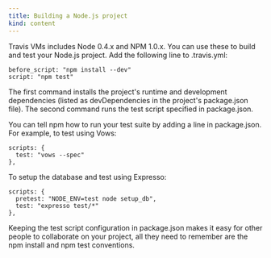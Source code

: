 ```yaml
---
title: Building a Node.js project
kind: content
---
```


Travis VMs includes Node 0.4.x and NPM 1.0.x. You can use these to build and test your Node.js project. Add the following line to .travis.yml:

    before_script: "npm install --dev"
    script: "npm test"


The first command installs the project's runtime and development dependencies (listed as devDependencies in the project's package.json file). The second command runs the test script specified in package.json.

You can tell npm how to run your test suite by adding a line in package.json. For example, to test using Vows:

    scripts: {
      test: "vows --spec"
    },

To setup the database and test using Expresso:

    scripts: {
      pretest: "NODE_ENV=test node setup_db",
      test: "expresso test/*"
    },

Keeping the test script configuration in package.json makes it easy for other people to collaborate on your project, all they need to remember are the npm install and npm test conventions.

